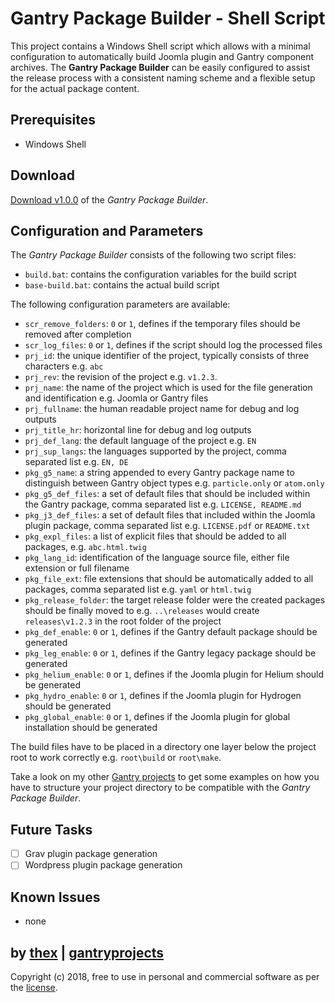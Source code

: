 # Gantry Package Builder - Shell Script
This project contains a Windows Shell script which allows with a minimal configuration to automatically build Joomla plugin and Gantry component archives. The **Gantry Package Builder** can be easily configured to assist the release process with a consistent naming scheme and a flexible setup for the actual package content.

## Prerequisites
* Windows Shell

## Download
[Download v1.0.0](https://github.com/thexmanxyz/Package-Builder-Gantry/archive/v1.0.0.zip) of the *Gantry Package Builder*.

## Configuration and Parameters
The *Gantry Package Builder* consists of the following two script files:

* `build.bat`: contains the configuration variables for the build script
* `base-build.bat`: contains the actual build script

The following configuration parameters are available:

* `scr_remove_folders`: `0` or `1`, defines if the temporary files should be removed after completion
* `scr_log_files`: `0` or `1`, defines if the script should log the processed files
* `prj_id`: the unique identifier of the project, typically consists of three characters e.g. `abc`
* `prj_rev`: the revision of the project e.g. `v1.2.3`.
* `prj_name`: the name of the project which is used for the file generation and identification e.g. Joomla or Gantry files
* `prj_fullname`: the human readable project name for debug and log outputs
* `prj_title_hr`: horizontal line for debug and log outputs
* `prj_def_lang`: the default language of the project e.g. `EN`
* `prj_sup_langs`: the languages supported by the project, comma separated list e.g. `EN, DE`
* `pkg_g5_name`: a string appended to every Gantry package name to distinguish between Gantry object types e.g. `particle.only` or `atom.only`
* `pkg_g5_def_files`: a set of default files that should be included within the Gantry package, comma separated list e.g. `LICENSE, README.md`
* `pkg_j3_def_files`: a set of default files that included within the Joomla plugin package, comma separated list e.g. `LICENSE.pdf` or `README.txt`
* `pkg_expl_files`: a list of explicit files that should be added to all packages, e.g. `abc.html.twig`
* `pkg_lang_id`: identification of the language source file, either file extension or full filename
* `pkg_file_ext`: file extensions that should be automatically added to all packages, comma separated list e.g. `yaml` or `html.twig`
* `pkg_release_folder`: the target release folder were the created packages should be finally moved to e.g. `..\releases` would create `releases\v1.2.3` in the root folder of the project
* `pkg_def_enable`: `0` or `1`, defines if the Gantry default package should be generated
* `pkg_leg_enable`: `0` or `1`, defines if the Gantry legacy package should be generated
* `pkg_helium_enable`: `0` or `1`, defines if the Joomla plugin for Helium should be generated
* `pkg_hydro_enable`: `0` or `1`, defines if the Joomla plugin for Hydrogen should be generated
* `pkg_global_enable`: `0` or `1`, defines if the Joomla plugin for global installation should be generated

The build files have to be placed in a directory one layer below the project root to work correctly e.g. `root\build` or `root\make`.

Take a look on my other [Gantry projects](https://gantryprojects.com) to get some examples on how you have to structure your project directory to be compatible with the *Gantry Package Builder*.

## Future Tasks
- [ ] Grav plugin package generation
- [ ] Wordpress plugin package generation

## Known Issues
* none

## by [thex](https://github.com/thexmanxyz) | [gantryprojects](https://gantryprojects.com)
Copyright (c) 2018, free to use in personal and commercial software as per the [license](/LICENSE.md).

